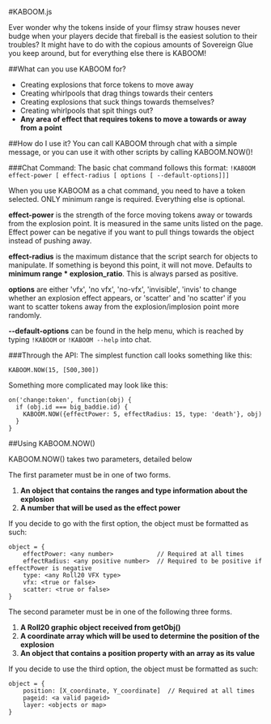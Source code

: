 #KABOOM.js

Ever wonder why the tokens inside of your flimsy straw houses never budge when your players decide that fireball is the easiest solution to their troubles? It might have to do with the copious amounts of Sovereign Glue you keep around, but for everything else there is KABOOM!

##What can you use KABOOM for?
* Creating explosions that force tokens to move away
* Creating whirlpools that drag things towards their centers
* Creating explosions that suck things towards themselves?
* Creating whirlpools that spit things out?
* **Any area of effect that requires tokens to move a towards or away from a point**

##How do I use it?
You can call KABOOM through chat with a simple message, or you can use it with other scripts by calling KABOOM.NOW()!

###Chat Command:
The basic chat command follows this format:
`!KABOOM effect-power [ effect-radius [ options [ --default-options]]]`


When you use KABOOM as a chat command, you need to have a token selected. ONLY minimum range is required.
Everything else is optional.

**effect-power** is the strength of the force moving tokens away or towards from the explosion point. It is measured
                in the same units listed on the page. Effect power can be negative if you want to pull things towards the
                object instead of pushing away.

**effect-radius** is the maximum distance that the script search for objects to manipulate. If something is
                beyond this point, it will not move. Defaults to **minimum range * explosion_ratio**. This
                is always parsed as positive.

**options** are either 'vfx', 'no vfx', 'no-vfx', 'invisible', 'invis' to change whether an explosion effect appears,
          or 'scatter' and 'no scatter' if you want to scatter tokens away from the explosion/implosion point more randomly.

**--default-options** can be found in the help menu, which is reached by typing `!KABOOM` or `!KABOOM --help` into chat.

###Through the API:
The simplest function call looks something like this:
```
KABOOM.NOW(15, [500,300])
```

Something more complicated may look like this:
```
on('change:token', function(obj) {
  if (obj.id === big_baddie.id) {
    KABOOM.NOW({effectPower: 5, effectRadius: 15, type: 'death'}, obj)
  }
}
```

##Using KABOOM.NOW()

KABOOM.NOW() takes two parameters, detailed below

The first parameter must be in one of two forms.

1. __An object that contains the ranges and type information about the explosion__
2. __A number that will be used as the effect power__

If you decide to go with the first option, the object must be formatted as such:
```
object = {
    effectPower: <any number>            // Required at all times
    effectRadius: <any positive number>  // Required to be positive if effectPower is negative
    type: <any Roll20 VFX type>
    vfx: <true or false>
    scatter: <true or false>
}
```

The second parameter must be in one of the following three forms.

1. __A Roll20 graphic object received from getObj()__
2. __A coordinate array which will be used to determine the position of the explosion__
3. __An object that contains a position property with an array as its value__

If you decide to use the third option, the object must be formatted as such:
```
object = {
    position: [X_coordinate, Y_coordinate]  // Required at all times
    pageid: <a valid pageid>
    layer: <objects or map>
}
```
